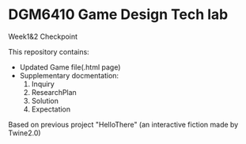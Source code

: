 # DGM6410 Game Design Tech lab

Week1&2 Checkpoint

This repository contains:

<ul>
  <li>Updated Game file(.html page)</li>
  

<li>Supplementary docmentation:<ol>
<li>Inquiry</li>
<li>ResearchPlan</li>
<li>Solution</li>
<li>Expectation</li>
</ol></li>

</ul>

Based on previous project "HelloThere" (an interactive fiction made by Twine2.0)
